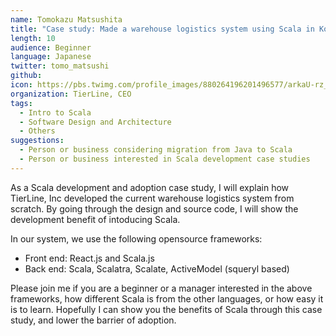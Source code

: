 ```yaml
---
name: Tomokazu Matsushita
title: "Case study: Made a warehouse logistics system using Scala in Kobe"
length: 10
audience: Beginner
language: Japanese
twitter: tomo_matsushi
github: 
icon: https://pbs.twimg.com/profile_images/880264196201496577/arkaU-rz_400x400.jpg
organization: TierLine, CEO
tags:
  - Intro to Scala
  - Software Design and Architecture
  - Others
suggestions:
  - Person or business considering migration from Java to Scala
  - Person or business interested in Scala development case studies
---
```

As a Scala development and adoption case study, I will explain how TierLine, Inc developed the current warehouse logistics system from scratch. By going through the design and source code, I will show the development benefit of intoducing Scala.

In our system, we use the following opensource frameworks:
- Front end: React.js and Scala.js
- Back end: Scala, Scalatra, Scalate, ActiveModel (squeryl based)

Please join me if you are a beginner or a manager interested in the above frameworks, how different Scala is from the other languages, or how easy it is to learn. Hopefully I can show you the benefits of Scala through this case study, and lower the barrier of adoption.
